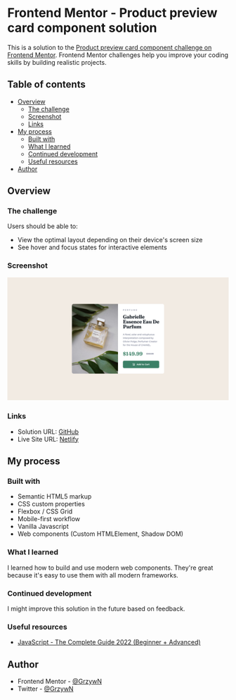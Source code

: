# Frontend Mentor - Product preview card component solution

This is a solution to the [Product preview card component challenge on Frontend Mentor](https://www.frontendmentor.io/challenges/product-preview-card-component-GO7UmttRfa). Frontend Mentor challenges help you improve your coding skills by building realistic projects. 

## Table of contents

- [Overview](#overview)
  - [The challenge](#the-challenge)
  - [Screenshot](#screenshot)
  - [Links](#links)
- [My process](#my-process)
  - [Built with](#built-with)
  - [What I learned](#what-i-learned)
  - [Continued development](#continued-development)
  - [Useful resources](#useful-resources)
- [Author](#author)

## Overview

### The challenge

Users should be able to:

- View the optimal layout depending on their device's screen size
- See hover and focus states for interactive elements

### Screenshot

![](./screenshot.png)

### Links

- Solution URL: [GitHub](https://github.com/GrzywN/product-preview-card-component-main)
- Live Site URL: [Netlify](https://fastidious-panda-80b3ed.netlify.app/)

## My process

### Built with

- Semantic HTML5 markup
- CSS custom properties
- Flexbox / CSS Grid
- Mobile-first workflow
- Vanilla Javascript
- Web components (Custom HTMLElement, Shadow DOM)

### What I learned

I learned how to build and use modern web components. They're great because it's easy to use them with all modern frameworks.

### Continued development

I might improve this solution in the future based on feedback.

### Useful resources

- [JavaScript - The Complete Guide 2022 (Beginner + Advanced)](https://www.udemy.com/course/javascript-the-complete-guide-2020-beginner-advanced/)

## Author

- Frontend Mentor - [@GrzywN](https://www.frontendmentor.io/profile/GrzywN)
- Twitter - [@GrzywN](https://www.twitter.com/GrzywN)
